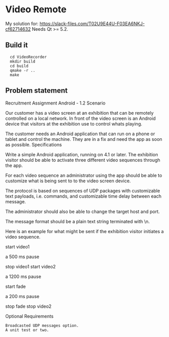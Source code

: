 Video Remote
===============

My solution for: https://slack-files.com/T02U9E44U-F03EA6NKJ-cf62714632
Needs Qt >= 5.2.

Build it
---
      cd VideoRecorder
      mkdir build
      cd build
      qmake -r ..
      make


Problem statement
---

Recruitment Assignment Android - 1.2
Scenario

Our customer has a video screen at an exhibition that can be remotely controlled on a local network. In front of the video screen is an Android device that visitors at the exhibition use to control whats playing.

The customer needs an Android application that can run on a phone or tablet and control the machine. They are in a fix and need the app as soon as possible.
Specifications

Write a simple Android application, running on 4.1 or later. The exhibition visitor should be able to activate three different video sequences through the app.

For each video sequence an administrator using the app should be able to customize what is being sent to to the video screen device.

The protocol is based on sequences of UDP packages with customizable text payloads, i.e. commands, and customizable time delay between each message.

The administrator should also be able to change the target host and port.

The message format should be a plain text string terminated with \n.

Here is an example for what might be sent if the exhibition visitor initiates a video sequence.

start video1

a 500 ms pause

stop video1
start video2

a 1200 ms pause

start fade

a 200 ms pause

stop fade
stop video2

Optional Requirements

    Broadcasted UDP messages option.
    A unit test or two.
